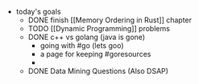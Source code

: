 - today's goals
	- DONE finish [[Memory Ordering in Rust]] chapter
	- TODO [[Dynamic Programming]] problems
	- DONE c++ vs golang (java is gone)
		- going with #go (lets goo)
		- a page for keeping #goresources
		-
	- DONE Data Mining Questions (Also DSAP)
